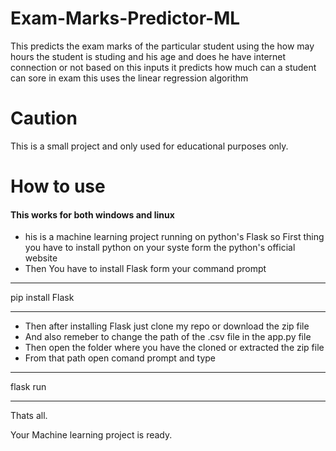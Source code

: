 # Exam-Marks-Predictor-ML
This predicts the exam marks of the particular student using the how may hours the student is studing and his age and does he have internet connection or not based on this inputs it predicts how much can a student can sore in exam this uses the linear regression algorithm <br>
# Caution 
This is a small project and only used for educational purposes only. <br>
# How to use 
<h4>This works for both windows and linux</h4>
<ul>
<li>his is a machine learning project running on python's Flask so First thing you have to install python on your syste form the python's official website<br></li>
<li>Then You have to install Flask form your command prompt <br></li>
</ul>
<hr>
pip install Flask
<hr>
<ul>
<li>Then after installing Flask just clone my repo or download the zip file<br></li>
<li>And also remeber to change the path of the .csv file in the app.py file<br> </li>
<li>Then open the folder where you have the cloned or extracted the zip file<br></li>
<li>From that path open comand prompt and type<br></li>
</ul>
<hr>
flask run
<hr>
<p>Thats all.<br></p>
<p>Your Machine learning project is ready.</p>
